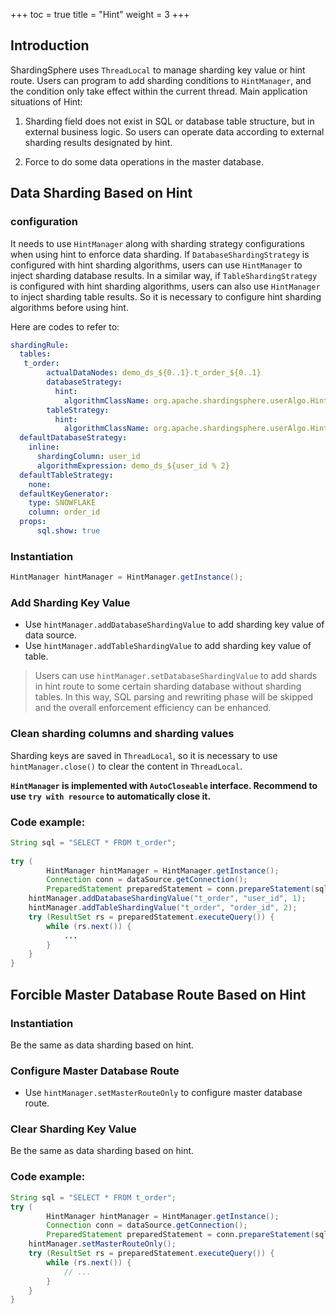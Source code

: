 +++
toc = true
title = "Hint"
weight = 3
+++

## Introduction

ShardingSphere uses `ThreadLocal` to manage sharding key value or hint route. 
Users can program to add sharding conditions to `HintManager`, and the condition only take effect within the current thread. 
Main application situations of Hint:

1. Sharding field does not exist in SQL or database table structure, but in external business logic. 
So users can operate data according to external sharding results designated by hint.

2. Force to do some data operations in the master database.

## Data Sharding Based on Hint

### configuration

It needs to use `HintManager` along with sharding strategy configurations when using hint to enforce data sharding. 
If `DatabaseShardingStrategy` is configured with hint sharding algorithms, users can use `HintManager` to inject sharding database results. 
In a similar way, if `TableShardingStrategy` is configured with hint sharding algorithms, users can also use `HintManager` to inject sharding table results. 
So it is necessary to configure hint sharding algorithms before using hint.

Here are codes to refer to:

```yaml
shardingRule:
  tables:
   t_order:
        actualDataNodes: demo_ds_${0..1}.t_order_${0..1}
        databaseStrategy:
          hint:
            algorithmClassName: org.apache.shardingsphere.userAlgo.HintAlgorithm
        tableStrategy:
          hint:
            algorithmClassName: org.apache.shardingsphere.userAlgo.HintAlgorithm
  defaultDatabaseStrategy:
    inline:
      shardingColumn: user_id
      algorithmExpression: demo_ds_${user_id % 2}
  defaultTableStrategy:
    none:
  defaultKeyGenerator:
    type: SNOWFLAKE
    column: order_id
  props:
      sql.show: true
```

### Instantiation

```java
HintManager hintManager = HintManager.getInstance();
```

### Add Sharding Key Value

- Use `hintManager.addDatabaseShardingValue` to add sharding key value of data source.
- Use `hintManager.addTableShardingValue` to add sharding key value of table.

> Users can use `hintManager.setDatabaseShardingValue` to add shards in hint route to some certain sharding database without sharding tables. 
In this way, SQL parsing and rewriting phase will be skipped and the overall enforcement efficiency can be enhanced.

### Clean sharding columns and sharding values

Sharding keys are saved in `ThreadLocal`, so it is necessary to use `hintManager.close()` to clear the content in `ThreadLocal`.

__`HintManager` is implemented with `AutoCloseable` interface. Recommend to use `try with resource` to automatically close it.__

### Code example:

```java
String sql = "SELECT * FROM t_order";
        
try (
        HintManager hintManager = HintManager.getInstance();
        Connection conn = dataSource.getConnection();
        PreparedStatement preparedStatement = conn.prepareStatement(sql)) {
    hintManager.addDatabaseShardingValue("t_order", "user_id", 1);
    hintManager.addTableShardingValue("t_order", "order_id", 2);
    try (ResultSet rs = preparedStatement.executeQuery()) {
        while (rs.next()) {
            ...
        }
    }
}
```

## Forcible Master Database Route Based on Hint

### Instantiation

Be the same as data sharding based on hint.

### Configure Master Database Route

- Use `hintManager.setMasterRouteOnly` to configure master database route.

### Clear Sharding Key Value

Be the same as data sharding based on hint.

### Code example:

```java
String sql = "SELECT * FROM t_order";
try (
        HintManager hintManager = HintManager.getInstance();
        Connection conn = dataSource.getConnection();
        PreparedStatement preparedStatement = conn.prepareStatement(sql)) {
    hintManager.setMasterRouteOnly();
    try (ResultSet rs = preparedStatement.executeQuery()) {
        while (rs.next()) {
            // ...
        }
    }
}
```
